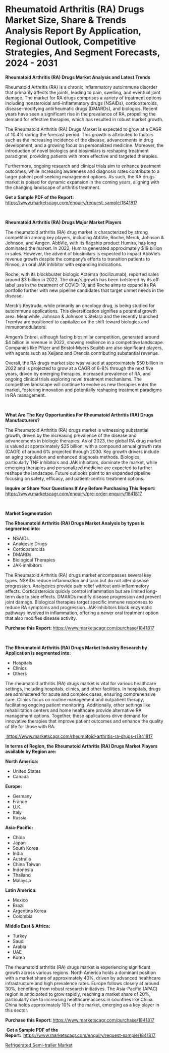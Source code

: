 <p><h1>Rheumatoid Arthritis (RA) Drugs Market Size, Share & Trends Analysis Report By Application, Regional Outlook, Competitive Strategies, And Segment Forecasts, 2024 - 2031</h1></p><p><strong>Rheumatoid Arthritis (RA) Drugs Market Analysis and Latest Trends</strong></p>
<p><p>Rheumatoid Arthritis (RA) is a chronic inflammatory autoimmune disorder that primarily affects the joints, leading to pain, swelling, and eventual joint damage. The market for RA drugs comprises a variety of treatment options including nonsteroidal anti-inflammatory drugs (NSAIDs), corticosteroids, disease-modifying antirheumatic drugs (DMARDs), and biologics. Recent years have seen a significant rise in the prevalence of RA, propelling the demand for effective therapies, which has resulted in robust market growth. </p><p>The Rheumatoid Arthritis (RA) Drugs Market is expected to grow at a CAGR of 10.4% during the forecast period. This growth is attributed to factors such as the increasing incidence of the disease, advancements in drug development, and a growing focus on personalized medicine. Moreover, the introduction of novel biologics and biosimilars is reshaping treatment paradigms, providing patients with more effective and targeted therapies. </p><p>Furthermore, ongoing research and clinical trials aim to enhance treatment outcomes, while increasing awareness and diagnosis rates contribute to a larger patient pool seeking management options. As such, the RA drugs market is poised for dynamic expansion in the coming years, aligning with the changing landscape of arthritis treatment.</p></p>
<p><strong>Get a Sample PDF of the Report:&nbsp;</strong> <a href="https://www.marketscagr.com/enquiry/request-sample/1841817?utm_campaign=1998&utm_medium=2&utm_source=Github&utm_content=ia&utm_term=31122024&utm_id=rheumatoid-arthritis-ra-drugs">https://www.marketscagr.com/enquiry/request-sample/1841817</a></p>
<p>&nbsp;</p>
<p><strong>Rheumatoid Arthritis (RA) Drugs Major Market Players</strong></p>
<p><p>The rheumatoid arthritis (RA) drug market is characterized by strong competition among key players, including AbbVie, Roche, Merck, Johnson & Johnson, and Amgen. AbbVie, with its flagship product Humira, has long dominated the market. In 2022, Humira generated approximately $19 billion in sales. However, the advent of biosimilars is expected to impact AbbVie’s revenue growth despite the company’s efforts to transition patients to Rinvoq, an oral JAK inhibitor with expanding indications.</p><p>Roche, with its blockbuster biologic Actemra (tocilizumab), reported sales around $3 billion in 2022. The drug's growth has been bolstered by its off-label use in the treatment of COVID-19, and Roche aims to expand its RA portfolio further with new pipeline candidates that target unmet needs in the disease.</p><p>Merck’s Keytruda, while primarily an oncology drug, is being studied for autoimmune applications. This diversification signifies a potential growth area. Meanwhile, Johnson & Johnson's Stelara and the recently launched Tremfya are positioned to capitalize on the shift toward biologics and immunomodulators.</p><p>Amgen’s Enbrel, although facing biosimilar competition, generated around $4 billion in revenue in 2022, showing resilience in a competitive landscape. Companies like Pfizer and Bristol-Myers Squibb are also significant players, with agents such as Xeljanz and Orencia contributing substantial revenue.</p><p>Overall, the RA drugs market size was valued at approximately $50 billion in 2022 and is projected to grow at a CAGR of 6-8% through the next five years, driven by emerging therapies, increased prevalence of RA, and ongoing clinical trials exploring novel treatment mechanisms. The competitive landscape will continue to evolve as new therapies enter the market, fostering innovation and potentially reshaping treatment paradigms in RA management.</p></p>
<p>&nbsp;</p>
<p><strong>What Are The Key Opportunities For Rheumatoid Arthritis (RA) Drugs Manufacturers?</strong></p>
<p><p>The Rheumatoid Arthritis (RA) drugs market is witnessing substantial growth, driven by the increasing prevalence of the disease and advancements in biologic therapies. As of 2023, the global RA drug market is valued at approximately $25 billion, with a compound annual growth rate (CAGR) of around 6% projected through 2030. Key growth drivers include an aging population and enhanced diagnosis methods. Biologics, particularly TNF inhibitors and JAK inhibitors, dominate the market, while emerging therapies and personalized medicine are expected to further reshape the landscape. Future outlooks point to an expanded pipeline focusing on safety, efficacy, and patient-centric treatment options.</p></p>
<p><strong>Inquire or Share Your Questions If Any Before Purchasing This Report:</strong> <a href="https://www.marketscagr.com/enquiry/pre-order-enquiry/1841817?utm_campaign=1998&utm_medium=2&utm_source=Github&utm_content=ia&utm_term=31122024&utm_id=rheumatoid-arthritis-ra-drugs">https://www.marketscagr.com/enquiry/pre-order-enquiry/1841817</a></p>
<p>&nbsp;</p>
<p><strong>Market Segmentation</strong></p>
<p><strong>The Rheumatoid Arthritis (RA) Drugs Market Analysis by types is segmented into:</strong></p>
<p><ul><li>NSAIDs</li><li>Analgesic Drugs</li><li>Corticosteroids</li><li>DMARDs</li><li>Biological Therapies</li><li>JAK-inhibitors</li></ul></p>
<p><p>The Rheumatoid Arthritis (RA) drugs market encompasses several key types. NSAIDs reduce inflammation and pain but do not alter disease progression. Analgesics provide pain relief without anti-inflammatory effects. Corticosteroids quickly control inflammation but are limited long-term due to side effects. DMARDs modify disease progression and prevent joint damage. Biological therapies target specific immune responses to reduce RA symptoms and progression. JAK-inhibitors block enzymatic pathways involved in inflammation, offering a newer oral treatment option that also modifies disease activity.</p></p>
<p><strong>Purchase this Report:&nbsp;</strong><a href="https://www.marketscagr.com/purchase/1841817?utm_campaign=1998&utm_medium=2&utm_source=Github&utm_content=ia&utm_term=31122024&utm_id=rheumatoid-arthritis-ra-drugs">https://www.marketscagr.com/purchase/1841817</a></p>
<p>&nbsp;</p>
<p><strong>The Rheumatoid Arthritis (RA) Drugs Market Industry Research by Application is segmented into:</strong></p>
<p><ul><li>Hospitals</li><li>Clinics</li><li>Others</li></ul></p>
<p><p>The rheumatoid arthritis (RA) drugs market is vital for various healthcare settings, including hospitals, clinics, and other facilities. In hospitals, drugs are administered for acute and complex cases, ensuring comprehensive care. Clinics focus on routine management and outpatient therapy, facilitating ongoing patient monitoring. Additionally, other settings like rehabilitation centers and home healthcare provide alternative RA management options. Together, these applications drive demand for innovative therapies that improve patient outcomes and enhance the quality of life for those with RA.</p></p>
<p><a href="https://www.marketscagr.com/rheumatoid-arthritis-ra-drugs-r1841817?utm_campaign=1998&utm_medium=2&utm_source=Github&utm_content=ia&utm_term=31122024&utm_id=rheumatoid-arthritis-ra-drugs">&nbsp;https://www.marketscagr.com/rheumatoid-arthritis-ra-drugs-r1841817</a></p>
<p><strong>In terms of Region, the Rheumatoid Arthritis (RA) Drugs Market Players available by Region are:</strong></p>
<p>
    <p> <strong> North America: </strong>
        <ul>
            <li>United States</li>
            <li>Canada</li>
        </ul>
        </p> 
    <p> <strong> Europe: </strong>
        <ul>
            <li>Germany</li>
            <li>France</li>
            <li>U.K.</li>
            <li>Italy</li>
            <li>Russia</li>
        </ul>
        </p> 
    <p> <strong> Asia-Pacific: </strong>
        <ul>
            <li>China</li>
            <li>Japan</li>
            <li>South Korea</li>
            <li>India</li>
            <li>Australia</li>
            <li>China Taiwan</li>
            <li>Indonesia</li>
            <li>Thailand</li>
            <li>Malaysia</li>
        </ul>
        </p> 
    <p> <strong> Latin America: </strong>
        <ul>
            <li>Mexico</li>
            <li>Brazil</li>
            <li>Argentina Korea</li>
            <li>Colombia</li>
        </ul>
        </p> 
    <p> <strong> Middle East & Africa: </strong>
        <ul>
            <li>Turkey</li>
            <li>Saudi</li>
            <li>Arabia</li>
            <li>UAE</li>
            <li>Korea</li>
        </ul>
    </p>
    </p>
<p><p>The rheumatoid arthritis (RA) drugs market is experiencing significant growth across various regions. North America holds a dominant position with a market share of approximately 40%, driven by advanced healthcare infrastructure and high prevalence rates. Europe follows closely at around 30%, benefiting from robust research initiatives. The Asia-Pacific (APAC) region is anticipated to grow rapidly, reaching a market share of 20%, particularly due to increasing healthcare access in countries like China. China holds approximately 10% of the market, emerging as a key player in this sector.</p></p>
<p><strong>Purchase this Report: </strong><a href="https://www.marketscagr.com/purchase/1841817?utm_campaign=1998&utm_medium=2&utm_source=Github&utm_content=ia&utm_term=31122024&utm_id=rheumatoid-arthritis-ra-drugs">https://www.marketscagr.com/purchase/1841817</a></p>
<p>&nbsp;<strong>Get a Sample PDF of the Report:&nbsp;&nbsp;</strong><a href="https://www.marketscagr.com/enquiry/request-sample/1841817?utm_campaign=1998&utm_medium=2&utm_source=Github&utm_content=ia&utm_term=31122024&utm_id=rheumatoid-arthritis-ra-drugs">https://www.marketscagr.com/enquiry/request-sample/1841817</a></p>
<p><strong></strong></p>
<p><p><a href="https://github.com/dringals/Market-Research-Report-List-6/blob/main/refrigerated-semi-trailer-market.md?utm_campaign=1998&utm_medium=2&utm_source=Github&utm_content=ia&utm_term=31122024&utm_id=rheumatoid-arthritis-ra-drugs">Refrigerated Semi-trailer Market</a></p></p>